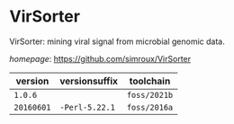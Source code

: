 # VirSorter

VirSorter: mining viral signal from microbial genomic data.

*homepage*: <https://github.com/simroux/VirSorter>

version | versionsuffix | toolchain
--------|---------------|----------
``1.0.6`` |  | ``foss/2021b``
``20160601`` | ``-Perl-5.22.1`` | ``foss/2016a``
